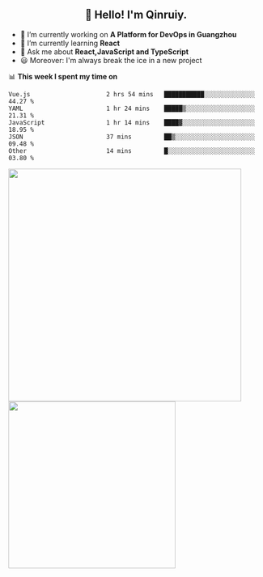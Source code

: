 <h2 align="center">👋 Hello! I'm Qinruiy.</h2>


- 🔭 I’m currently working on **A Platform for DevOps in Guangzhou**
- 🌱 I’m currently learning **React**
- 💬 Ask me about **React,JavaScript and TypeScript**
- 😃 Moreover: I'm always break the ice in a new project

📊 **This week I spent my time on**

<!--START_SECTION:waka-->

```text
Vue.js                     2 hrs 54 mins   ███████████░░░░░░░░░░░░░░   44.27 %
YAML                       1 hr 24 mins    █████▒░░░░░░░░░░░░░░░░░░░   21.31 %
JavaScript                 1 hr 14 mins    ████▓░░░░░░░░░░░░░░░░░░░░   18.95 %
JSON                       37 mins         ██▒░░░░░░░░░░░░░░░░░░░░░░   09.48 %
Other                      14 mins         █░░░░░░░░░░░░░░░░░░░░░░░░   03.80 %
```

<!--END_SECTION:waka-->

<p>
<img align="left" width="460" src="https://github-readme-stats.vercel.app/api?username=Qinruiy&custom_title=Qrinruiy's Github Stats&theme=graywhite&hide_border=true"/> <img align="left" width="330" src="https://github-readme-stats.vercel.app/api/top-langs/?username=Qinruiy&layout=compact&theme=graywhite&hide_border=true"/>
</p>
